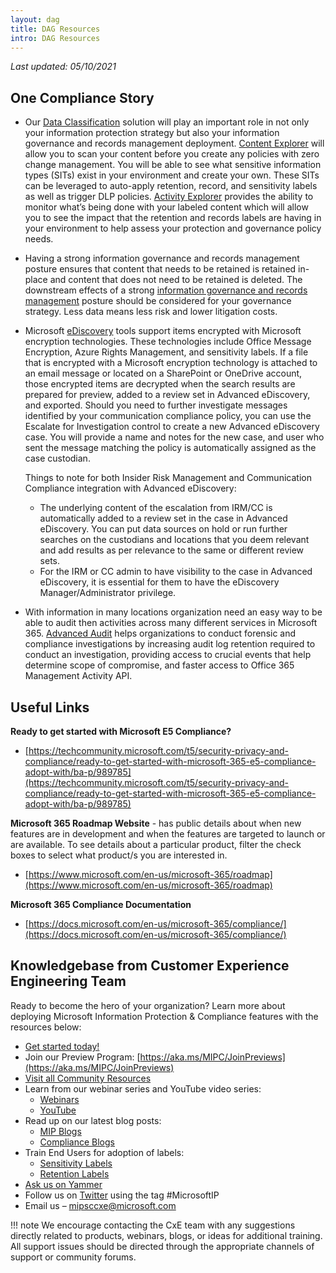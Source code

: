```yaml
---
layout: dag
title: DAG Resources
intro: DAG Resources
---
```


*Last updated: 05/10/2021*

## One Compliance Story

* Our [Data Classification](https://docs.microsoft.com/en-us/microsoft-365/compliance/data-classification-overview?view=o365-worldwide) solution will play an important role in not only your information protection strategy but also your information governance and records management deployment. [Content Explorer](https://docs.microsoft.com/en-us/microsoft-365/compliance/data-classification-content-explorer?view=o365-worldwide) will allow you to scan your content before you create any policies with zero change management. You will be able to see what sensitive information types (SITs) exist in your environment and create your own. These SITs can be leveraged to auto-apply retention, record, and sensitivity labels as well as trigger DLP policies. [Activity Explorer](https://docs.microsoft.com/en-us/microsoft-365/compliance/data-classification-activity-explorer?view=o365-worldwide) provides the ability to monitor what’s being done with your labeled content which will allow you to see the impact that the retention and records labels are having in your environment to help assess your protection and governance policy needs.

* Having a strong information governance and records management posture ensures that content that needs to be retained is retained in-place and content that does not need to be retained is deleted. The downstream effects of a strong [information governance and records management](https://docs.microsoft.com/en-us/microsoft-365/compliance/retention?view=o365-worldwide) posture should be considered for your governance strategy. Less data means less risk and lower litigation costs. 

* Microsoft [eDiscovery](https://docs.microsoft.com/en-us/microsoft-365/compliance/overview-ediscovery-20?view=o365-worldwide) tools support items encrypted with Microsoft encryption technologies. These technologies include Office Message Encryption, Azure Rights Management, and sensitivity labels. If a file that is encrypted with a Microsoft encryption technology is attached to an email message or located on a SharePoint or OneDrive account, those encrypted items are decrypted when the search results are prepared for preview, added to a review set in Advanced eDiscovery, and exported. Should you need to further investigate messages identified by your communication compliance policy, you can use the Escalate for Investigation control to create a new Advanced eDiscovery case. You will provide a name and notes for the new case, and user who sent the message matching the policy is automatically assigned as the case custodian. 

    Things to note for both Insider Risk Management and Communication Compliance integration with Advanced eDiscovery:
    - The underlying content of the escalation from IRM/CC is automatically added to a review set in the case in Advanced eDiscovery. You can put data sources on hold or run further searches on the custodians and locations that you deem relevant and add results as per relevance to the same or different review sets.
    - For the IRM or CC admin to have visibility to the case in Advanced eDiscovery, it is essential for them to have the eDiscovery Manager/Administrator privilege.

* With information in many locations organization need an easy way to be able to audit then activities across many different services in Microsoft 365. [Advanced Audit](https://docs.microsoft.com/en-us/microsoft-365/compliance/advanced-audit?view=o365-worldwide) helps organizations to conduct forensic and compliance investigations by increasing audit log retention required to conduct an investigation, providing access to crucial events that help determine scope of compromise, and faster access to Office 365 Management Activity API.

## Useful Links

**Ready to get started with Microsoft E5 Compliance?**

* [https://techcommunity.microsoft.com/t5/security-privacy-and-compliance/ready-to-get-started-with-microsoft-365-e5-compliance-adopt-with/ba-p/989785](https://techcommunity.microsoft.com/t5/security-privacy-and-compliance/ready-to-get-started-with-microsoft-365-e5-compliance-adopt-with/ba-p/989785)

**Microsoft 365 Roadmap Website** - has public details about when new features are in development and when the features are targeted to launch or are available. To see details about a particular product, filter the check boxes to select what product/s you are interested in.

* [https://www.microsoft.com/en-us/microsoft-365/roadmap](https://www.microsoft.com/en-us/microsoft-365/roadmap)

**Microsoft 365 Compliance Documentation**

* [https://docs.microsoft.com/en-us/microsoft-365/compliance/](https://docs.microsoft.com/en-us/microsoft-365/compliance/)

## Knowledgebase from Customer Experience Engineering Team

Ready to become the hero of your organization? Learn more about deploying Microsoft Information Protection & Compliance features with the resources below:

* [Get started today!](https://aka.ms/MIPC/GettingStarted)
* Join our Preview Program: [https://aka.ms/MIPC/JoinPreviews](https://aka.ms/MIPC/JoinPreviews)
* [Visit all Community Resources](https://aka.ms/MIPC/CommunityResources)
* Learn from our webinar series and YouTube video series: 
    - [Webinars](../../webinars/)
    - [YouTube](http://aka.ms/MIPC/YouTube)
* Read up on our latest blog posts:
    - [MIP Blogs](https://aka.ms/MIPblog)
    - [Compliance Blogs](https://aka.ms/CompBlog) 
* Train End Users for adoption of labels: 
    - [Sensitivity Labels](../../enduser/sensitivity/)
    - [Retention Labels](../../enduser/retention/) 
* [Ask us on Yammer](https://aka.ms/MIPC/AskMIPTeam)
* Follow us on [Twitter](https://twitter.com/MIPnews) using the tag #MicrosoftIP  
* Email us – [mipsccxe@microsoft.com](mailto:mipsccxe@microsoft.com)

!!! note
    We encourage contacting the CxE team with any suggestions directly related to products, webinars, blogs, or ideas for additional training. All support issues should be directed through the appropriate channels of support or community forums.
